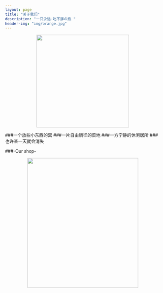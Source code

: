 ```yaml
---
layout: page
title: "关于我们"
description: "一只永远·吃不胖の熊 "
header-img: "img/orange.jpg"
---
```



<center>
    <p><img src="http://7xq750.com1.z0.glb.clouddn.com/IMG_5076.JPG" height="300" width="300" align="center"></p>
</center>




###一个放些小东西的窝
###一片自由徜徉的菜地 
###一方宁静的休闲居所
###也许某一天就会消失



###-Our shop-


<center>
    <p><img src="http://7xq750.com1.z0.glb.clouddn.com/FullSizeRender(3).jpg" height="420" width="360" align="center"></p>
</center>






